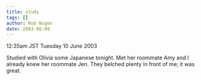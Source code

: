 ```yaml
---
title: study
tags: []
author: Rob Nugen
date: 2003-06-09
---
```


<p class=date>12:35am JST Tuesday 10 June 2003</p>

<p>Studied with Olivia some Japanese tonight.  Met her roommate Amy
and I already knew her roommate Jen.  They belched plenty in front of
me; it was great.</p>
